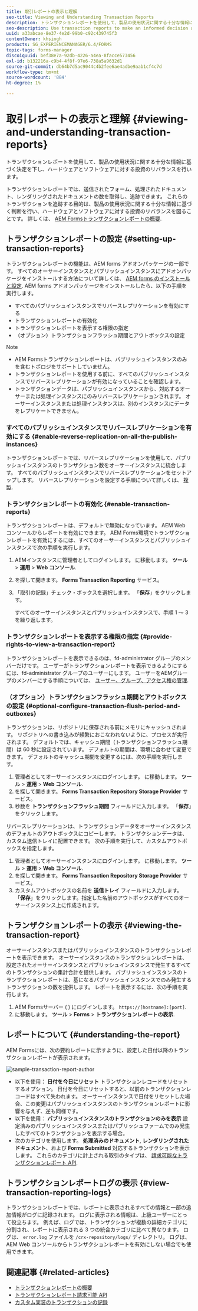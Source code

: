 ```yaml
---
title: 取引レポートの表示と理解
seo-title: Viewing and Understanding Transaction Reports
description: トランザクションレポートを使用して、製品の使用状況に関する十分な情報に基づく決定を下し、ハードウェアとソフトウェアに対する投資のリバランスを行います。
seo-description: Use transaction reports to make an informed decision about the product usage and rebalancing investments in hardware and software.
uuid: a33abcae-8e37-4e2d-99b0-c92c439745f3
contentOwner: khsingh
products: SG_EXPERIENCEMANAGER/6.4/FORMS
topic-tags: forms-manager
discoiquuid: bef38e7a-92db-4226-a4ea-8facce573456
exl-id: b132216a-c9b4-4f8f-97e6-738a5a9632d1
source-git-commit: db64b7d5ac9044c4b2fee6ae4adbe9aab1cf4c7d
workflow-type: tm+mt
source-wordcount: '884'
ht-degree: 1%

---
```


# 取引レポートの表示と理解 {#viewing-and-understanding-transaction-reports}

トランザクションレポートを使用して、製品の使用状況に関する十分な情報に基づく決定を下し、ハードウェアとソフトウェアに対する投資のリバランスを行います。

トランザクションレポートでは、送信されたフォーム、処理されたドキュメント、レンダリングされたドキュメントの数を取得し、追跡できます。 これらのトランザクションを追跡する目的は、製品の使用状況に関する十分な情報に基づく判断を行い、ハードウェアとソフトウェアに対する投資のリバランスを図ることです。 詳しくは、 [AEM Formsトランザクションレポートの概要](/help/forms/using/transaction-reports-overview.md).

## トランザクションレポートの設定  {#setting-up-transaction-reports}

トランザクションレポートの機能は、AEM forms アドオンパッケージの一部です。 すべてのオーサーインスタンスとパブリッシュインスタンスにアドオンパッケージをインストールする方法について詳しくは、 [AEM forms のインストールと設定](https://helpx.adobe.com/jp/experience-manager/6-4/forms/using/installing-configuring-aem-forms-osgi.html). AEM forms アドオンパッケージをインストールしたら、以下の手順を実行します。

* すべてのパブリッシュインスタンスでリバースレプリケーションを有効にする
* トランザクションレポートの有効化
* トランザクションレポートを表示する権限の指定
* （オプション）トランザクションフラッシュ期間とアウトボックスの設定

>[!NOTE]
>
>* AEM Formsトランザクションレポートは、パブリッシュインスタンスのみを含むトポロジをサポートしていません。
>* トランザクションレポートを使用する前に、すべてのパブリッシュインスタンスでリバースレプリケーションが有効になっていることを確認します。
>* トランザクションデータは、パブリッシュインスタンスから、対応するオーサーまたは処理インスタンスにのみリバースレプリケーションされます。 オーサーインスタンスまたは処理インスタンスは、別のインスタンスにデータをレプリケートできません。

>


### すべてのパブリッシュインスタンスでリバースレプリケーションを有効にする {#enable-reverse-replication-on-all-the-publish-instances}

トランザクションレポートでは、リバースレプリケーションを使用して、パブリッシュインスタンスのトランザクション数をオーサーインスタンスに統合します。 すべてのパブリッシュインスタンスでリバースレプリケーションをセットアップします。 リバースレプリケーションを設定する手順について詳しくは、 [複製](/help/sites-deploying/replication.md).

### トランザクションレポートの有効化 {#enable-transaction-reports}

トランザクションレポートは、デフォルトで無効になっています。 AEM Web コンソールからレポートを有効にできます。 AEM Forms環境でトランザクションレポートを有効にするには、すべてのオーサーインスタンスとパブリッシュインスタンスで次の手順を実行します。

1. AEMインスタンスに管理者としてログインします。 に移動します。 **ツール** > **運用** > **Web コンソール**.
1. を探して開きます。 **Forms Transaction Reporting** サービス。
1. 「取引の記録」チェック・ボックスを選択します。 「**保存**」をクリックします。

   すべてのオーサーインスタンスとパブリッシュインスタンスで、手順 1 ～ 3 を繰り返します。

### トランザクションレポートを表示する権限の指定 {#provide-rights-to-view-a-transaction-report}

トランザクションレポートを表示できるのは、fd-administrator グループのメンバーだけです。 ユーザーがトランザクションレポートを表示できるようにするには、fd-administrator グループのユーザーにします。 ユーザーをAEMグループのメンバーにする手順については、 [ユーザー、グループ、アクセス権の管理](/help/sites-administering/user-group-ac-admin.md).

### （オプション）トランザクションフラッシュ期間とアウトボックスの設定 {#optional-configure-transaction-flush-period-and-outboxes}

トランザクションは、リポジトリに保存される前にメモリにキャッシュされます。 リポジトリへの書き込みが頻繁におこなわれないように、プロセスが実行されます。 デフォルトでは、キャッシュ期間（トランザクションフラッシュ期間）は 60 秒に設定されています。 デフォルトの期間は、環境に合わせて変更できます。 デフォルトのキャッシュ期間を変更するには、次の手順を実行します。

1. 管理者としてオーサーインスタンスにログインします。 に移動します。 **ツール** > **運用** > **Web コンソール**.
1. を探して開きます。 **Forms Transaction Repository Storage Provider** サービス。
1. 秒数を **トランザクションフラッシュ期間** フィールドに入力します。 「**保存**」をクリックします。

リバースレプリケーションは、トランザクションデータをオーサーインスタンスのデフォルトのアウトボックスにコピーします。 トランザクションデータは、カスタム送信トレイに配置できます。 次の手順を実行して、カスタムアウトボックスを指定します。

1. 管理者としてオーサーインスタンスにログインします。 に移動します。 **ツール** >  **運用** >  **Web コンソール**.
1. を探して開きます。 **Forms Transaction Repository Storage Provider** サービス。
1. カスタムアウトボックスの名前を **送信トレイ** フィールドに入力します。 「**保存**」をクリックします。指定した名前のアウトボックスがすべてのオーサーインスタンス上に作成されます。

## トランザクションレポートの表示 {#viewing-the-transaction-report}

オーサーインスタンスまたはパブリッシュインスタンスのトランザクションレポートを表示できます。 オーサーインスタンスのトランザクションレポートは、設定されたオーサーインスタンスとパブリッシュインスタンスで発生するすべてのトランザクションの集計合計を提供します。 パブリッシュインスタンスのトランザクションレポートは、基になるパブリッシュインスタンスでのみ発生するトランザクションの数を提供します。 レポートを表示するには、次の手順を実行します。

1. AEM Formsサーバー ( ) にログインします。 `https://[hostname]:[port]`.
1. に移動します。 **ツール** >  **Forms** >  **トランザクションレポートの表示**.

## レポートについて {#understanding-the-report}

AEM Formsには、次の要約レポートに示すように、設定した日付以降のトランザクションレポートが表示されます。

![sample-transaction-report-author](assets/sample-transaction-report-author.png)

* 以下を使用： **日付を今日にリセット** トランザクションレコードをリセットするオプション。 日付を今日にリセットすると、以前のトランザクションレコードはすべて失われます。 オーサーインスタンスで日付をリセットした場合、この変更はパブリッシュインスタンスのトランザクションレポートに影響を与えず、逆も同様です。
* 以下を使用： **パブリッシュインスタンスのトランザクションのみを表示** 設定済みのパブリッシュインスタンスまたはパブリッシュファームでのみ発生したすべてのトランザクションを表示する場合。
* 次のカテゴリを使用します。 **処理済みのドキュメント**, **レンダリングされたドキュメント**、および **Forms Submitted** 対応するトランザクションを表示します。 これらのカテゴリに計上される取引のタイプは、 [請求可能なトランザクションレポート API](/help/forms/using/transaction-reports-billable-apis.md).

## トランザクションレポートログの表示 {#view-transaction-reporting-logs}

トランザクションレポートでは、レポートに表示されるすべての情報と一部の追加情報がログに記録されます。 ログに表示される情報は、上級ユーザーにとって役立ちます。 例えば、ログでは、トランザクションが複数の詳細カテゴリに分割され、レポートに表示される 3 つの統合カテゴリに比べて異なります。 ログは、 `error.log` ファイルを `/crx-repository/logs/` ディレクトリ。 ログは、AEM Web コンソールからトランザクションレポートを有効にしない場合でも使用できます。

## 関連記事 {#related-articles}

* [トランザクションレポートの概要](/help/forms/using/transaction-reports-overview.md)
* [トランザクションレポート請求可能 API](/help/forms/using/transaction-reports-billable-apis.md)
* [カスタム実装のトランザクションの記録](/help/forms/using/record-transaction-custom-implementation.md)

